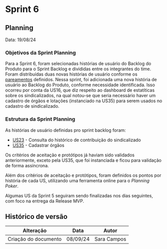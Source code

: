 # Sprint 6

## Planning

Data: 19/08/24

### Objetivos da Sprint Planning

Para a Sprint 6, foram selecionadas histórias de usuário do Backlog do Produto para o Sprint Backlog e divididas entre os integrantes do time. Foram distribuídas duas novas histórias de usuário conforme os [pareamentos](./pareamentos6.md) definidos. Nessa sprint, foi adicionada uma nova história de usuário ao Backlog do Produto, conforme necessidade identificada. Isso ocorreu por conta da US16, que diz respeito ao dashboard de estatíticas sobre os sindicalizados, na qual notou-se que seria necessário haver um cadastro de órgãos e lotações (instanciado na US35) para serem usados no cadastro de sindicalizado.

### Estrutura da Sprint Planning

As histórias de usuário definidas pro sprint backlog foram:

- [US23](https://github.com/fga-eps-mds/2024.1-SENTINELA-DOC/issues/38) - Consulta do histórico de contribuição do sindicalizado
- [US35](https://github.com/fga-eps-mds/2024.1-SENTINELA-DOC/issues/99) - Cadastrar órgãos

Os critérios de aceitação e protótipos já haviam sido validados anteriormente, exceto pela US35, que foi instanciada e ficou para validação de forma assíncrona.

Além dos critérios de aceitação e protótipos, foram definidos os pontos por história de cada US, utilizando uma ferramenta online para o _Planning Poker_.

Algumas US da Sprint 5 seguiram sendo finalizadas nos dias seguintes, com foco na entrega da Release MVP.

## Histórico de versão

| Alteração            | Data     | Autor       |
| -------------------- | -------- | ----------- |
| Criação do documento | 08/09/24 | Sara Campos |
